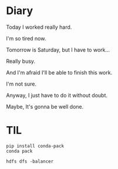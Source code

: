 # Diary

Today I worked really hard.

I'm so tired now.

Tomorrow is Saturday, but I have to work...

Really busy.

And I'm afraid I'll be able to finish this work.

I'm not sure.

Anyway, I just have to do it without doubt.

Maybe, It's gonna be well done.

# TIL
```
pip install conda-pack
conda pack
```
```
hdfs dfs -balancer
```


